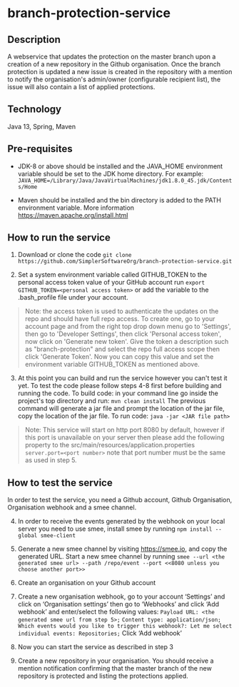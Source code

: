 # branch-protection-service

## Description
A webservice that updates the protection on the master branch upon a creation of a new repository in the Github organisation. Once the branch protection is updated a new issue is created in the repository with a mention to notify the organisation's admin/owner (configurable recipient list), the issue will also contain a list of applied protections.

## Technology
Java 13, Spring, Maven

## Pre-requisites 
- JDK-8 or above should be installed and the JAVA_HOME environment variable should be set to the JDK home directory. For example: 
`JAVA_HOME=/Library/Java/JavaVirtualMachines/jdk1.8.0_45.jdk/Contents/Home`

- Maven should be installed and the bin directory is added to the PATH environment variable. More information https://maven.apache.org/install.html

## How to run the service
1. Download or clone the code
`git clone https://github.com/SimplerSoftwareOrg/branch-protection-service.git`

2. Set a system environment variable called GITHUB_TOKEN to the personal access token value of your GitHub account
run `export GITHUB_TOKEN=<personal access token>` or add the variable to the .bash_profile file under your account.
> Note: the access token is used to authenticate the updates on the repo and should have full repo access. 
To create one, go to your account page and from the right top drop down menu go to 'Settings', then go to 'Developer Settings', then click 'Personal access token', now click on 'Generate new token'. Give the token a description such as "branch-protection" and select the repo full access scope then click 'Generate Token'. Now you can copy this value and set the environment variable GITHUB_TOKEN as mentioned above.

3. At this point you can build and run the service however you can't test it yet. To test the code please follow steps 4-8 first before building and running the code.
To build code: in your command line go inside the project's top directory and run:
`mvn clean install`
The previous command will generate a jar file and prompt the location of the jar file, copy the location of the jar file.
To run code: 
`java -jar <JAR file path>`
> Note: This service will start on http port 8080 by default, however if this port is unavailable on your server then please add the following property to the src/main/resources/application.properties
`server.port=<port number>` note that port number must be the same as used in step 5.

## How to test the service
In order to test the service, you need a Github account, Github Organisation, Organisation webhook and a smee channel. 

4. In order to receive the events generated by the webhook on your local server you need to use smee, install smee by running 
`npm install --global smee-client`

5. Generate a new smee channel by visiting https://smee.io, and copy the generated URL. Start a new smee channel by running
`smee --url <the generated smee url> --path /repo/event --port <<8080 unless you choose another port>>`

6. Create an organisation on your Github account

7. Create a new organisation webhook, go to your account ‘Settings’ and click on ‘Organisation settings’ then go to ‘Webhooks’ and click ‘Add webhook’ and enter/select the following values:
`Payload URL: <the generated smee url from step 5>;`
`Content type: application/json;`
`Which events would you like to trigger this webhook?: Let me select individual events: Repositories;`
Click ‘Add webhook’

8. Now you can start the service as described in step 3

9. Create a new repository in your organisation. You should receive a mention notification confirming that the master branch of the new repository is protected and listing the protections applied.
